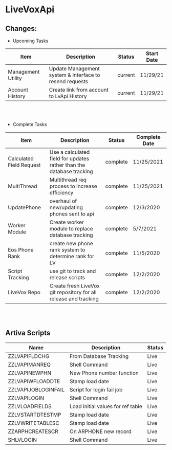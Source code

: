 # LiveVoxApi

## Changes:
- Upcoming Tasks

| Item | Description | Status | Start Date |
|------|--------|---------------|---|
| Management Utility | Update Management system & interface to resend requests | current | 11/29/21 |
| Account History | Create link from account to LvApi History | current | 11/29/21 |


<br>
<br>

- Complete Tasks

| Item | Description | Status | Complete Date |
|------|--------|---------------|---|
| Calculated Field Request | Use a calculated field for updates rather than the database tracking | complete | 11/25/2021 |
| MultiThread | Multithread req process to increase efficiency | complete | 11/25/2021 |
| UpdatePhone | overhaul of new/updating phones sent to api | complete | 12/3/2020 |
| Worker Module | Create worker module to replace database tracking | complete | 5/7/2021 |
| Eos Phone Rank | create new phone rank system to determine rank for LV | complete | 11/5/2020 |
| Script Tracking | use git to track and release scripts | complete | 12/2/2020 |
| LiveVox Repo | Create fresh LiveVox git repository for all release and tracking | complete | 12/2/2020 |

<br>
<br>

## Artiva Scripts

| Name | Description | Status |
|------|--------|---------------|
| ZZLVAPIFLDCHG | From Database Tracking | Live |
| ZZLVAPIMANREQ | Shell Command | Live |
| ZZLVAPINEWPHN | New Phone number function | Live |
| ZZLVAPIWFLOADDTE | Stamp load date | Live |
| ZZLVAPIJOBLOGINFAIL | Script for login fail job | Live |
| ZZLVAPILOGIN | Shell Command | Live |
| ZZLVLOADFIELDS | Load initial values for ref table | Live |
| ZZLVSTARTDTESTMP | Stamp load date | Live |
| ZZLVWRITETABLESC | Stamp load date | Live |
| ZZARPHCREATESCR | On ARPHONE new record | Live |
| SHLVLOGIN | Shell Command | Live |

